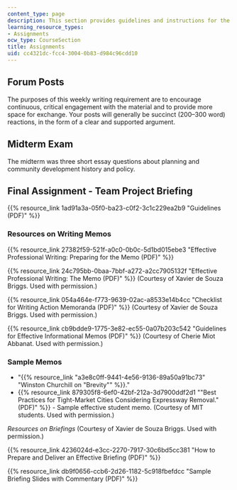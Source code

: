 ```yaml
---
content_type: page
description: This section provides guidelines and instructions for the course assignments.
learning_resource_types:
- Assignments
ocw_type: CourseSection
title: Assignments
uid: cc4321dc-fcc4-3004-0b83-d984c96cdd10
---
```


Forum Posts
-----------

The purposes of this weekly writing requirement are to encourage continuous, critical engagement with the material and to provide more space for exchange. Your posts will generally be succinct (200–300 word) reactions, in the form of a clear and supported argument.

Midterm Exam
------------

The midterm was three short essay questions about planning and community development history and policy.

Final Assignment - Team Project Briefing
----------------------------------------

{{% resource_link 1ad91a3a-05f0-ba23-c0f2-3c1c229ea2b9 "Guidelines (PDF)" %}}

### Resources on Writing Memos

{{% resource_link 27382f59-521f-a0c0-0b0c-5d1bd015ebe3 "Effective Professional Writing: Preparing for the Memo (PDF)" %}}

{{% resource_link 24c795bb-0baa-7bbf-a272-a2cc7905132f "Effective Professional Writing: The Memo (PDF)" %}} (Courtesy of Xavier de Souza Briggs. Used with permission.)

{{% resource_link 054a464e-f773-9639-02ac-a8533e14b4cc "Checklist for Writing Action Memoranda (PDF)" %}} (Courtesy of Xavier de Souza Briggs. Used with permission.)

{{% resource_link cb9bdde9-1775-3e82-ec55-0a07b203c542 "Guidelines for Effective Informational Memos (PDF)" %}} (Courtesy of Cherie Miot Abbanat. Used with permission.)

### Sample Memos

*   "{{% resource_link "a3e8c0ff-9441-4e56-9136-89a50a91bc73" "Winston Churchill on \"Brevity\"" %}}."
*   {{% resource_link 879305f8-6ef0-42bf-212a-3d7900ddf2d1 "\"Best Practices for Tight-Market Cities Considering Expressway Removal.\" (PDF)" %}} - Sample effective student memo. (Courtesy of MIT students. Used with permission.)

_Resources on Briefings_ (Courtesy of Xavier de Souza Briggs. Used with permission.)

{{% resource_link 4236024d-e3cc-2270-7917-30c6bd5cc381 "How to Prepare and Deliver an Effective Briefing (PDF)" %}}

{{% resource_link db9f0656-ccb6-2d26-1182-5c918fbefdcc "Sample Briefing Slides with Commentary (PDF)" %}}